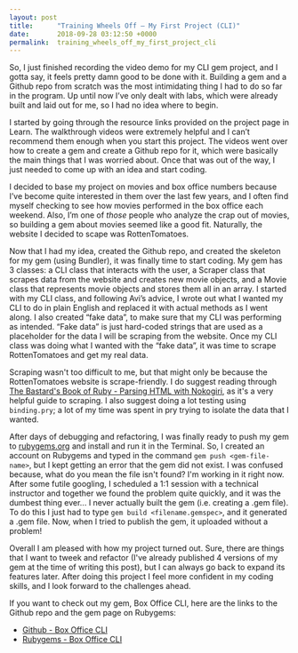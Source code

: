 ```yaml
---
layout: post
title:      "Training Wheels Off – My First Project (CLI)"
date:       2018-09-28 03:12:50 +0000
permalink:  training_wheels_off_my_first_project_cli
---
```



So, I just finished recording the video demo for my CLI gem project, and I gotta say, it feels pretty damn good to be done with it. Building a gem and a Github repo from scratch was the most intimidating thing I had to do so far in the program. Up until now I’ve only dealt with labs, which were already built and laid out for me, so I had no idea where to begin.

I started by going through the resource links provided on the project page in Learn. The walkthrough videos were extremely helpful and I can’t recommend them enough when you start this project. The videos went over how to create a gem and create a Github repo for it, which were basically the main things that I was worried about. Once that was out of the way, I just needed to come up with an idea and start coding.

I decided to base my project on movies and box office numbers because I’ve become quite interested in them over the last few years, and I often find myself checking to see how movies performed in the box office each weekend. Also, I’m one of *those* people who analyze the crap out of movies, so building a gem about movies seemed like a good fit. Naturally, the website I decided to scape was RottenTomatoes.

Now that I had my idea, created the Github repo, and created the skeleton for my gem (using Bundler), it was finally time to start coding. My gem has 3 classes: a CLI class that interacts with the user, a Scraper class that scrapes data from the website and creates new movie objects, and a Movie class that represents movie objects and stores them all in an array. I started with my CLI class, and following Avi’s advice, I wrote out what I wanted my CLI to do in plain English and replaced it with actual methods as I went along. I also created “fake data”, to make sure that my CLI was performing as intended. “Fake data” is just hard-coded strings that are used as a placeholder for the data I will be scraping from the website. Once my CLI class was doing what I wanted with the “fake data”, it was time to scrape RottenTomatoes and get my real data.

Scraping wasn't too difficult to me, but that might only be because the RottenTomatoes website is scrape-friendly. I do suggest reading through [The Bastard's Book of Ruby - Parsing HTML with Nokogiri](http://ruby.bastardsbook.com/chapters/html-parsing/), as it's a very helpful guide to scraping. I also suggest doing a lot testing using `binding.pry`; a lot of my time was spent in pry trying to isolate the data that I wanted. 

After days of debugging and refactoring, I was finally ready to push my gem to [rubygems.org](https://rubygems.org/) and install and run it in the Terminal. So, I created an account on Rubygems and typed in the command `gem push <gem-file-name>`, but I kept getting an error that the gem did not exist. I was confused because, what do you mean the file isn't found? I'm working in it right now. After some futile googling, I scheduled a 1:1 session with a technical instructor and together we found the problem quite quickly, and it was the dumbest thing ever... I never actually built the gem (i.e. creating a .gem file). To do this I just had to type `gem build <filename.gemspec>`, and it generated a .gem file. Now, when I tried to publish the gem, it uploaded without a problem!

Overall I am pleased with how my project turned out. Sure, there are things that I want to tweek and refactor (I've already published 4 versions of my gem at the time of writing this post), but I can always go back to expand its features later. After doing this project I feel more confident in my coding skills, and I look forward to the challenges ahead.

If you want to check out my gem, Box Office CLI, here are the links to the Github repo and the gem page on Rubygems: 
* [Github - Box Office CLI](https://github.com/jmei403/box-office-cli-gem)
* [Rubygems - Box Office CLI](https://rubygems.org/gems/box-office-cli)



